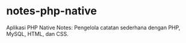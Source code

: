 # notes-php-native
Aplikasi PHP Native Notes: Pengelola catatan sederhana dengan PHP, MySQL, HTML, dan CSS. 
